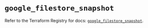 # `google_filestore_snapshot`

Refer to the Terraform Registry for docs: [`google_filestore_snapshot`](https://registry.terraform.io/providers/hashicorp/google-beta/6.44.0/docs/resources/google_filestore_snapshot).
